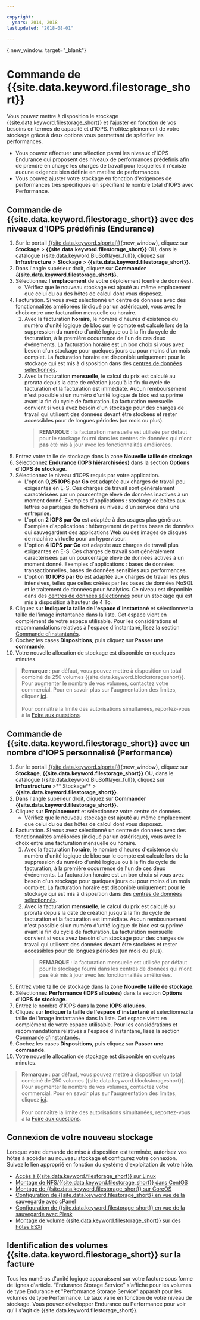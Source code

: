 ```yaml
---

copyright:
  years: 2014, 2018
lastupdated: "2018-08-01"

---
```

{:new_window: target="_blank"}

# Commande de {{site.data.keyword.filestorage_short}}

Vous pouvez mettre à disposition le stockage {{site.data.keyword.filestorage_short}} et l'ajuster en fonction de vos besoins en termes de capacité et d'IOPS. Profitez pleinement de votre stockage grâce à deux options vous permettant de spécifier les performances. 

- Vous pouvez effectuer une sélection parmi les niveaux d'IOPS Endurance qui proposent des niveaux de performances prédéfinis afin de prendre en charge les charges de travail pour lesquelles il n'existe aucune exigence bien définie en matière de performances.  
- Vous pouvez ajuster votre stockage en fonction d'exigences de performances très spécifiques en spécifiant le nombre total d'IOPS avec Performance. 

## Commande de {{site.data.keyword.filestorage_short}} avec des niveaux d'IOPS prédéfinis (Endurance)

1. Sur le portail [{{site.data.keyword.slportal}}](https://control.softlayer.com/){:new_window}, cliquez sur **Stockage** > **{{site.data.keyword.filestorage_short}}** OU, dans le catalogue {{site.data.keyword.BluSoftlayer_full}}, cliquez sur **Infrastructure** > **Stockage** > **{{site.data.keyword.filestorage_short}}**.
2. Dans l'angle supérieur droit, cliquez sur **Commander {{site.data.keyword.filestorage_short}}**. 
3. Sélectionnez l'**emplacement** de votre déploiement (centre de données).
   - Vérifiez que le nouveau stockage est ajouté au même emplacement que celui du ou des hôtes de calcul dont vous disposez. 
4. Facturation. Si vous avez sélectionné un centre de données avec des fonctionnalités améliorées (indiqué par un astérisque), vous avez le choix entre une facturation mensuelle ou horaire. 
     1. Avec la facturation **horaire**, le nombre d'heures d'existence du numéro d'unité logique de bloc sur le compte est calculé lors de la suppression du numéro d'unité logique ou à la fin du cycle de facturation, à la première occurrence de l'un de ces deux événements. La facturation horaire est un bon choix si vous avez besoin d'un stockage pour quelques jours ou pour moins d'un mois complet. La facturation horaire est disponible uniquement pour le stockage qui est mis à disposition dans des [centres de données sélectionnés](new-ibm-block-and-file-storage-location-and-features.html). 
     2. Avec la facturation **mensuelle**, le calcul du prix est calculé au prorata depuis la date de création jusqu'à la fin du cycle de facturation et la facturation est immédiate. Aucun remboursement n'est possible si un numéro d'unité logique de bloc est supprimé avant la fin du cycle de facturation. La facturation mensuelle convient si vous avez besoin d'un stockage pour des charges de travail qui utilisent des données devant être stockées et rester accessibles pour de longues périodes (un mois ou plus).
        >**REMARQUE** : la facturation mensuelle est utilisée par défaut pour le stockage fourni dans les centres de données qui n'ont **pas** été mis à jour avec les fonctionnalités améliorées.
5. Entrez votre taille de stockage dans la zone **Nouvelle taille de stockage**. 
6. Sélectionnez **Endurance (IOPS hiérarchisées)** dans la section **Options d'IOPS de stockage**.
7. Sélectionnez le niveau d'IOPS requis par votre application. 
    - L'option **0,25 IOPS par Go** est adaptée aux charges de travail peu exigeantes en E-S. Ces charges de travail sont généralement caractérisées par un pourcentage élevé de données inactives à un moment donné. Exemples d'applications : stockage de boîtes aux lettres ou partages de fichiers au niveau d'un service dans une entreprise.
    - L'option **2 IOPS par Go** est adaptée à des usages plus généraux. Exemples d'applications : hébergement de petites bases de données qui sauvegardent des applications Web ou des images de disques de machine virtuelle pour un hyperviseur.
    - L'option **4 IOPS par Go** est adaptée aux charges de travail plus exigeantes en E-S. Ces charges de travail sont généralement caractérisées par un pourcentage élevé de données actives à un moment donné. Exemples d'applications : bases de données transactionnelles, bases de données sensibles aux performances.
    - L'option **10 IOPS par Go** est adaptée aux charges de travail les plus intensives, telles que celles créées par les bases de données NoSQL et le traitement de données pour Analytics. Ce niveau est disponible dans des [centres de données sélectionnés](new-ibm-block-and-file-storage-location-and-features.html) pour un stockage qui est mis à disposition à hauteur de 4 To.
8. Cliquez sur **Indiquer la taille de l'espace d'instantané** et sélectionnez la taille de l'image instantanée dans la liste. Cet espace vient en complément de votre espace utilisable. Pour les considérations et recommandations relatives à l'espace d'instantané, lisez la section [Commande d'instantanés](ordering-snapshots.html).
9. Cochez les cases **Dispositions**, puis cliquez sur **Passer une commande**.
10. Votre nouvelle allocation de stockage est disponible en quelques minutes.

>**Remarque** : par défaut, vous pouvez mettre à disposition un total combiné de 250 volumes {{site.data.keyword.blockstorageshort}}. Pour augmenter le nombre de vos volumes, contactez votre commercial. Pour en savoir plus sur l'augmentation des limites, cliquez [ici](managing-storage-limits.html).<br/><br/>Pour connaître la limite des autorisations simultanées, reportez-vous à la [Foire aux questions](File-Storage-FAQ.html).

## Commande de {{site.data.keyword.filestorage_short}} avec un nombre d'IOPS personnalisé (Performance)

1. Sur le portail [{{site.data.keyword.slportal}}](https://control.softlayer.com/){:new_window}, cliquez sur **Stockage**, **{{site.data.keyword.filestorage_short}}** OU, dans le catalogue {{site.data.keyword.BluSoftlayer_full}}, cliquez sur **Infrastructure** >** Stockage** > **{{site.data.keyword.filestorage_short}}**.
2. Dans l'angle supérieur droit, cliquez sur **Commander {{site.data.keyword.filestorage_short}}**. 
3. Cliquez sur **Emplacement** et sélectionnez votre centre de données.
   - Vérifiez que le nouveau stockage est ajouté au même emplacement que celui du ou des hôtes de calcul dont vous disposez. 
4. Facturation. Si vous avez sélectionné un centre de données avec des fonctionnalités améliorées (indiqué par un astérisque), vous avez le choix entre une facturation mensuelle ou horaire. 
     1. Avec la facturation **horaire**, le nombre d'heures d'existence du numéro d'unité logique de bloc sur le compte est calculé lors de la suppression du numéro d'unité logique ou à la fin du cycle de facturation, à la première occurrence de l'un de ces deux événements. La facturation horaire est un bon choix si vous avez besoin d'un stockage pour quelques jours ou pour moins d'un mois complet. La facturation horaire est disponible uniquement pour le stockage qui est mis à disposition dans des [centres de données sélectionnés](new-ibm-block-and-file-storage-location-and-features.html). 
     2. Avec la facturation **mensuelle**, le calcul du prix est calculé au prorata depuis la date de création jusqu'à la fin du cycle de facturation et la facturation est immédiate. Aucun remboursement n'est possible si un numéro d'unité logique de bloc est supprimé avant la fin du cycle de facturation. La facturation mensuelle convient si vous avez besoin d'un stockage pour des charges de travail qui utilisent des données devant être stockées et rester accessibles pour de longues périodes (un mois ou plus).
        >**REMARQUE** : la facturation mensuelle est utilisée par défaut pour le stockage fourni dans les centres de données qui n'ont **pas** été mis à jour avec les fonctionnalités améliorées.
5. Entrez votre taille de stockage dans la zone **Nouvelle taille de stockage**. 
6. Sélectionnez **Performance (IOPS allouées)** dans la section **Options d'IOPS de stockage**.
7. Entrez le nombre d'IOPS dans la zone **IOPS allouées**.
8. Cliquez sur **Indiquer la taille de l'espace d'instantané** et sélectionnez la taille de l'image instantanée dans la liste. Cet espace vient en complément de votre espace utilisable. Pour les considérations et recommandations relatives à l'espace d'instantané, lisez la section [Commande d'instantanés](ordering-snapshots.html).
9. Cochez les cases **Dispositions**, puis cliquez sur **Passer une commande**.
10. Votre nouvelle allocation de stockage est disponible en quelques minutes.

>**Remarque** : par défaut, vous pouvez mettre à disposition un total combiné de 250 volumes {{site.data.keyword.blockstorageshort}}. Pour augmenter le nombre de vos volumes, contactez votre commercial. Pour en savoir plus sur l'augmentation des limites, cliquez [ici](managing-storage-limits.html).<br/><br/>Pour connaître la limite des autorisations simultanées, reportez-vous à la [Foire aux questions](File-Storage-FAQ.html).


## Connexion de votre nouveau stockage

Lorsque votre demande de mise à disposition est terminée, autorisez vos hôtes à accéder au nouveau stockage et configurez votre connexion. Suivez le lien approprié en fonction du système d'exploitation de votre hôte. 
- [Accès à {{site.data.keyword.filestorage_short}} sur Linux](accessing-file-storage-linux.html)
- [Montage de NFS/{{site.data.keyword.filestorage_short}} dans CentOS](mounting-nsf-file-storage.html)
- [Montage de {{site.data.keyword.filestorage_short}} sur CoreOS](mounting-storage-coreos.html)
- [Configuration de {{site.data.keyword.filestorage_short}} en vue de la sauvegarde avec cPanel](configure-backup-cpanel.html)
- [Configuration de {{site.data.keyword.filestorage_short}} en vue de la sauvegarde avec Plesk](configure-backup-plesk.html)
- [Montage de volume {{site.data.keyword.filestorage_short}} sur des hôtes ESXi](architecture-guide-file-storage-vmware.html)


## Identification des volumes {{site.data.keyword.filestorage_short}} sur la facture

Tous les numéros d'unité logique apparaissent sur votre facture sous forme de lignes d'article. “Endurance Storage Service” s'affiche pour les volumes de type Endurance et "Performance Storage Service"  apparaît pour les volumes de type Performance. Le taux varie en fonction de votre niveau de stockage. Vous pouvez développer Endurance ou Performance pour voir qu'il s'agit de {{site.data.keyword.filestorage_short}}.
